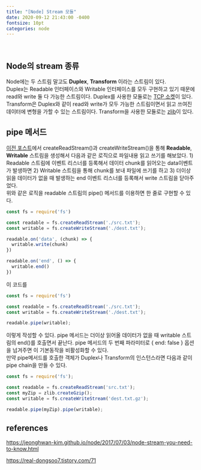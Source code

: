 ```yaml
---
title: "[Node] Stream 모듈"
date: 2020-09-12 21:43:00 -0400
fontsize: 10pt
categories: node
---
```


<br>

## Node의 stream 종류

Node에는 두 스트림 말고도 **Duplex**, **Transform** 이라는 스트림이 있다.  
Duplex는 Readable 인터페이스와 Writable 인터페이스를 모두 구현하고 있기 때문에 read와 write 둘 다 가능한 스트림이다. Duplex를 사용한 모듈로는 [TCP 소켓](https://nodejs.org/api/net.html#net_class_net_socket)이 있다.  
Transform은 Duplex와 같이 read와 write가 모두 가능한 스트림이면서 읽고 쓰여진 데이터에 변형을 가할 수 있는 스트림이다. Transform을 사용한 모듈로는 [zlib](https://nodejs.org/api/zlib.html)이 있다.

## pipe 메서드

[이전 포스트](https://seungtaek95.github.io/node/node_stream/)에서 createReadStream()과 createWriteStream()을 통해 **Readable**, **Writable** 스트림을 생성해서 다음과 같은 로직으로 파일내용 읽고 쓰기를 해보았다. 1) Readable 스트림에 이벤트 리스너를 등록해서 데이터 chunk를 읽어오는 data이벤트가 발생하면 2) Writable 스트림을 통해 chunk를 보내 파일에 쓰기를 하고 3) 더이상 읽을 데이터가 없을 때 발생하는 end 이벤트 리스너를 등록해서 write 스트림을 닫아주었다.  
위와 같은 로직을 readable 스트림의 pipe() 메서드를 이용하면 한 줄로 구현할 수 있다.  

~~~javascript
const fs = require('fs')

const readable = fs.createReadStream('./src.txt');
const writable = fs.createWriteStream('./dest.txt');

readable.on('data', (chunk) => {
  writable.write(chunk)
})

readable.on('end', () => {
  writable.end()
})
~~~

이 코드를  

~~~javascript
const fs = require('fs')

const readable = fs.createReadStream('./src.txt');
const writable = fs.createWriteStream('./dest.txt');

readable.pipe(writable);
~~~

이렇게 작성할 수 있다. pipe 메서드는 더이상 읽어올 데이터가 없을 때 writable 스트림의 end()를 호출면서 끝난다. pipe 메서드의 두 번째 파라미터로 { end: false } 옵션을 넘겨주면 이 기본동작을 비활성화할 수 있다.  
만약 pipe메서드를 호출한 객체가 Duplex나 Transform의 인스턴스라면 다음과 같이 pipe chain을 만들 수 있다.

~~~javascript
const fs = require('fs');

const readable = fs.createReadStream('src.txt');
const myZip = zlib.createGzip();
const writable = fs.createWriteStream('dest.txt.gz');

readable.pipe(myZip).pipe(writable);
~~~

## references

<https://jeonghwan-kim.github.io/node/2017/07/03/node-stream-you-need-to-know.html>  

<https://real-dongsoo7.tistory.com/71>
